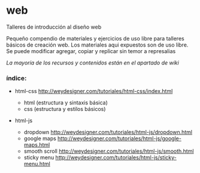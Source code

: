# web
Talleres de introducción al diseño web

Pequeño compendio de materiales y ejercicios de uso libre para talleres básicos de creación web.
Los materiales aqui expuestos son de uso libre. Se puede modificar agregar, copiar y replicar sin temor a represalias 

_La mayoría de los recursos y contenidos están en el apartado de wiki_

### índice:

* html-css http://weydesigner.com/tutoriales/html-css/index.html
	* html (estructura y sintaxis básica)
	* css  (estructura y estilos básicos)

* html-js
	* dropdown http://weydesigner.com/tutoriales/html-js/dropdown.html
	* google maps http://weydesigner.com/tutoriales/html-js/google-maps.html
	* smooth scroll http://weydesigner.com/tutoriales/html-js/smooth.html
	* sticky menu http://weydesigner.com/tutoriales/html-js/sticky-menu.html
	

